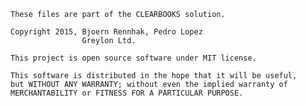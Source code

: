 
    These files are part of the CLEARBOOKS solution.

    Copyright 2015, Bjoern Rennhak, Pedro Lopez
                    Greylon Ltd.

    This project is open source software under MIT license.

    This software is distributed in the hope that it will be useful,
    but WITHOUT ANY WARRANTY; without even the implied warranty of
    MERCHANTABILITY or FITNESS FOR A PARTICULAR PURPOSE.



